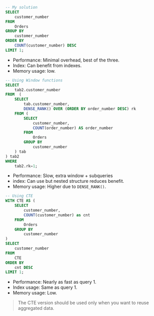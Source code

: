 ```SQL
-- My solution
SELECT
    customer_number
FROM
    Orders
GROUP BY
    customer_number
ORDER BY
    COUNT(customer_number) DESC
LIMIT 1;
```
- Performance: Minimal overhead, best of the three.
- Index: Can benefit from indexes.
- Memory usage: low.

```SQL
-- Using Window functions
SELECT 
    tab2.customer_number 
FROM  (
    SELECT 
        tab.customer_number,
        DENSE_RANK() OVER (ORDER BY order_number DESC) rk 
    FROM (
        SELECT 
            customer_number,
            COUNT(order_number) AS order_number 
		FROM 
            Orders 
        GROUP BY 
            customer_number
	) tab
) tab2 
WHERE 
    tab2.rk=1;
```
- Performance: Slow, extra window + subqueries
- index: Can use but nested structure reduces benefit.
- Memory usage: Higher due to `DENSE_RANK()`.

```SQL
-- Using CTE
WITH CTE AS (
    SELECT 
        customer_number,
        COUNT(customer_number) as cnt
    FROM 
        Orders
    GROUP BY 
        customer_number
)
SELECT 
    customer_number
FROM 
    CTE
ORDER BY 
    cnt DESC
LIMIT 1;
```
- Performance: Nearly as fast as query 1.
- Index usage: Same as query 1.
- Memory usage: Low.

>The CTE version should be used only when you want to reuse aggregated data.